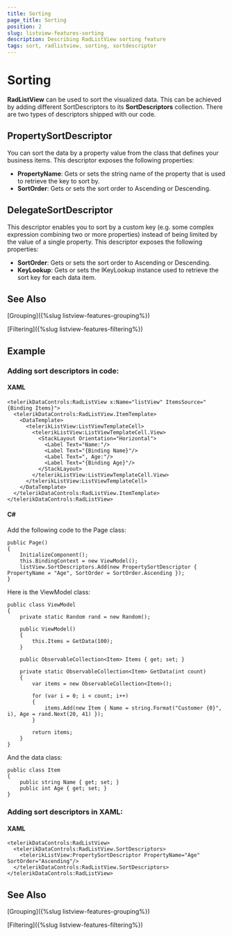 ```yaml
---
title: Sorting
page_title: Sorting
position: 2
slug: listview-features-sorting
description: Describing RadListView sorting feature
tags: sort, radlistview, sorting, sortdescriptor
---
```


# Sorting

**RadListView** can be used to sort the visualized data. This can be achieved by adding different SortDescriptors to its **SortDescriptors** collection. There are two types of descriptors shipped with our code.

## PropertySortDescriptor 

You can sort the data by a property value from the class that defines your business items. This descriptor exposes the following properties:

- **PropertyName**: Gets or sets the string name of the property that is used to retrieve the key to sort by.
- **SortOrder**: Gets or sets the sort order to Ascending or Descending.

## DelegateSortDescriptor 

This descriptor enables you to sort by a custom key (e.g. some complex expression combining two or more properties) instead of being limited by the value of a single property. This descriptor exposes the following properties:

- **SortOrder**: Gets or sets the sort order to Ascending or Descending.
- **KeyLookup**: Gets or sets the IKeyLookup instance used to retrieve the sort key for each data item.

## See Also

[Grouping]({%slug listview-features-grouping%})

[Filtering]({%slug listview-features-filtering%})

## Example

### Adding sort descriptors in code:

#### XAML

	<telerikDataControls:RadListView x:Name="listView" ItemsSource="{Binding Items}">
	  <telerikDataControls:RadListView.ItemTemplate>
	    <DataTemplate>
	      <telerikListView:ListViewTemplateCell>
	        <telerikListView:ListViewTemplateCell.View>
	          <StackLayout Orientation="Horizontal">
	            <Label Text="Name:"/>
	            <Label Text="{Binding Name}"/>
	            <Label Text=", Age:"/>
	            <Label Text="{Binding Age}"/>
	          </StackLayout>
	        </telerikListView:ListViewTemplateCell.View>
	      </telerikListView:ListViewTemplateCell>
	    </DataTemplate>
	  </telerikDataControls:RadListView.ItemTemplate>
	</telerikDataControls:RadListView>

#### C# 

Add the following code to the Page class:

    public Page()
    {
        InitializeComponent();
        this.BindingContext = new ViewModel();
		listView.SortDescriptors.Add(new PropertySortDescriptor { PropertyName = "Age", SortOrder = SortOrder.Ascending });
    }

Here is the ViewModel class:    

    public class ViewModel
    {
        private static Random rand = new Random();

        public ViewModel()
        {
            this.Items = GetData(100);
        }

        public ObservableCollection<Item> Items { get; set; }

        private static ObservableCollection<Item> GetData(int count)
        {
            var items = new ObservableCollection<Item>();

            for (var i = 0; i < count; i++)
            {
                items.Add(new Item { Name = string.Format("Customer {0}", i), Age = rand.Next(20, 41) });
            }

            return items;
        }
    }

And the data class:

	public class Item
	{
		public string Name { get; set; }
		public int Age { get; set; }
	}

### Adding sort descriptors in XAML:

#### XAML

    <telerikDataControls:RadListView>
      <telerikDataControls:RadListView.SortDescriptors>
        <telerikListView:PropertySortDescriptor PropertyName="Age" SortOrder="Ascending"/>
      </telerikDataControls:RadListView.SortDescriptors>
    </telerikDataControls:RadListView>

## See Also

[Grouping]({%slug listview-features-grouping%})

[Filtering]({%slug listview-features-filtering%})
